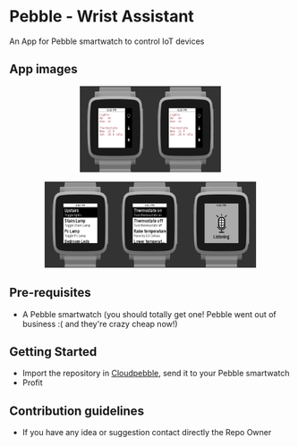 Pebble - Wrist Assistant
===================================

An App for Pebble smartwatch to control IoT devices

App images
--------------
<p align="center">
<img src="/resources/images/jeeves_pebble_app_main_screen.png" width="25%"><img src="/resources/images/jeeves_pebble_app_main_screen.png" width="25%">
</p>

<p align="center">
<img src="/resources/images/jeeves_pebble_app_lightbulb_menu.png" width="25%"><img src="/resources/images/jeeves_pebble_app_thermostate_menu.png" width="25%"><img src="/resources/images/jeeves_pebble_app_microphone.png" width="25%">
</p>

Pre-requisites
--------------

- A Pebble smartwatch (you should totally get one! Pebble went out of business :( and they're crazy cheap now!)

Getting Started
---------------

* Import the repository in [Cloudpebble](https://cloudpebble.net), send it to your Pebble smartwatch
* Profit


Contribution guidelines
---------------
* If you have any idea or suggestion contact directly the Repo Owner
